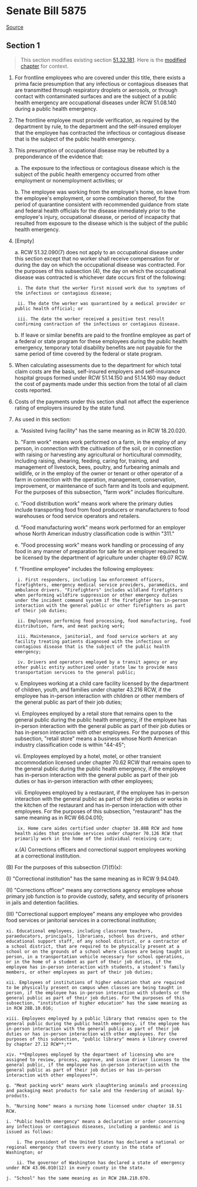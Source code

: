 # Senate Bill 5875

[Source](http://lawfilesext.leg.wa.gov/biennium/2021-22/Xml/Bills/Senate%20Bills/5875.xml)
## Section 1
> This section modifies existing section [51.32.181](/rcw/51_industrial_insurance/51.32_compensation—right_to_and_amount.md). Here is the [modified chapter](rcw/51_industrial_insurance/51.32_compensation—right_to_and_amount.md) for context.

1. For frontline employees who are covered under this title, there exists a prima facie presumption that any infectious or contagious diseases that are transmitted through respiratory droplets or aerosols, or through contact with contaminated surfaces and are the subject of a public health emergency are occupational diseases under RCW 51.08.140 during a public health emergency.

2. The frontline employee must provide verification, as required by the department by rule, to the department and the self-insured employer that the employee has contracted the infectious or contagious disease that is the subject of the public health emergency.

3. This presumption of occupational disease may be rebutted by a preponderance of the evidence that:

    a. The exposure to the infectious or contagious disease which is the subject of the public health emergency occurred from other employment or nonemployment activities; or

    b. The employee was working from the employee's home, on leave from the employee's employment, or some combination thereof, for the period of quarantine consistent with recommended guidance from state and federal health officials for the disease immediately prior to the employee's injury, occupational disease, or period of incapacity that resulted from exposure to the disease which is the subject of the public health emergency.

4. [Empty]

    a. RCW 51.32.090(7) does not apply to an occupational disease under this section except that no worker shall receive compensation for or during the day on which the occupational disease was contracted. For the purposes of this subsection (4), the day on which the occupational disease was contracted is whichever date occurs first of the following:

        i. The date that the worker first missed work due to symptoms of the infectious or contagious disease;

        ii. The date the worker was quarantined by a medical provider or public health official; or

        iii. The date the worker received a positive test result confirming contraction of the infectious or contagious disease.

    b. If leave or similar benefits are paid to the frontline employee as part of a federal or state program for these employees during the public health emergency, temporary total disability benefits are not payable for the same period of time covered by the federal or state program.

5. When calculating assessments due to the department for which total claim costs are the basis, self-insured employers and self-insurance hospital groups formed under RCW 51.14.150 and 51.14.160 may deduct the cost of payments made under this section from the total of all claim costs reported.

6. Costs of the payments under this section shall not affect the experience rating of employers insured by the state fund.

7. As used in this section:

    a. "Assisted living facility" has the same meaning as in RCW 18.20.020.

    b. "Farm work" means work performed on a farm, in the employ of any person, in connection with the cultivation of the soil, or in connection with raising or harvesting any agricultural or horticultural commodity, including raising, shearing, feeding, caring for, training, and management of livestock, bees, poultry, and furbearing animals and wildlife, or in the employ of the owner or tenant or other operator of a farm in connection with the operation, management, conservation, improvement, or maintenance of such farm and its tools and equipment. For the purposes of this subsection, "farm work" includes floriculture.

    c. "Food distribution work" means work where the primary duties include transporting food from food producers or manufacturers to food warehouses or food service operators and retailers.

    d. "Food manufacturing work" means work performed for an employer whose North American industry classification code is within "311."

    e. "Food processing work" means work handling or processing of any food in any manner of preparation for sale for an employer required to be licensed by the department of agriculture under chapter 69.07 RCW.

    f. "Frontline employee" includes the following employees:

        i. First responders, including law enforcement officers, firefighters, emergency medical service providers, paramedics, and ambulance drivers. "Firefighters" includes wildland firefighters when performing wildfire suppression or other emergency duties under the incident command system if the firefighter has in-person interaction with the general public or other firefighters as part of their job duties;

        ii. Employees performing food processing, food manufacturing, food distribution, farm, and meat packing work;

        iii. Maintenance, janitorial, and food service workers at any facility treating patients diagnosed with the infectious or contagious disease that is the subject of the public health emergency;

        iv. Drivers and operators employed by a transit agency or any other public entity authorized under state law to provide mass transportation services to the general public;

    v. Employees working at a child care facility licensed by the department of children, youth, and families under chapter 43.216 RCW, if the employee has in-person interaction with children or other members of the general public as part of their job duties;

    vi. Employees employed by a retail store that remains open to the general public during the public health emergency, if the employee has in-person interaction with the general public as part of their job duties or has in-person interaction with other employees. For the purposes of this subsection, "retail store" means a business whose North American industry classification code is within "44-45";

    vii. Employees employed by a hotel, motel, or other transient accommodation licensed under chapter 70.62 RCW that remains open to the general public during the public health emergency, if the employee has in-person interaction with the general public as part of their job duties or has in-person interaction with other employees;

    viii. Employees employed by a restaurant, if the employee has in-person interaction with the general public as part of their job duties or works in the kitchen of the restaurant and has in-person interaction with other employees. For the purposes of this subsection, "restaurant" has the same meaning as in RCW 66.04.010;

        ix. Home care aides certified under chapter 18.88B RCW and home health aides that provide services under chapter 70.126 RCW that primarily work in the home of the individual receiving care;

    x.(A) Corrections officers and correctional support employees working at a correctional institution.

(B) For the purposes of this subsection (7)(f)(x):

(I) "Correctional institution" has the same meaning as in RCW 9.94.049.

(II) "Corrections officer" means any corrections agency employee whose primary job function is to provide custody, safety, and security of prisoners in jails and detention facilities.

(III) "Correctional support employee" means any employee who provides food services or janitorial services in a correctional institution;

    xi. Educational employees, including classroom teachers, paraeducators, principals, librarians, school bus drivers, and other educational support staff, of any school district, or a contractor of a school district, that are required to be physically present at a school or on the grounds of a school where classes are being taught in person, in a transportation vehicle necessary for school operations, or in the home of a student as part of their job duties, if the employee has in-person interaction with students, a student's family members, or other employees as part of their job duties;

    xii. Employees of institutions of higher education that are required to be physically present on campus when classes are being taught in person, if the employee has in-person interaction with students or the general public as part of their job duties. For the purposes of this subsection, "institution of higher education" has the same meaning as in RCW 28B.10.016;

    xiii. Employees employed by a public library that remains open to the general public during the public health emergency, if the employee has in-person interaction with the general public as part of their job duties or has in-person interaction with other employees. For the purposes of this subsection, "public library" means a library covered by chapter 27.12 RCW**;**

    xiv. **Employees employed by the department of licensing who are assigned to review, process, approve, and issue driver licenses to the general public, if the employee has in-person interaction with the general public as part of their job duties or has in-person interaction with other employees**.

    g. "Meat packing work" means work slaughtering animals and processing and packaging meat products for sale and the rendering of animal by-products.

    h. "Nursing home" means a nursing home licensed under chapter 18.51 RCW.

    i. "Public health emergency" means a declaration or order concerning any infectious or contagious diseases, including a pandemic and is issued as follows:

        i. The president of the United States has declared a national or regional emergency that covers every county in the state of Washington; or

        ii. The governor of Washington has declared a state of emergency under RCW 43.06.010(12) in every county in the state.

    j. "School" has the same meaning as in RCW 28A.210.070.

